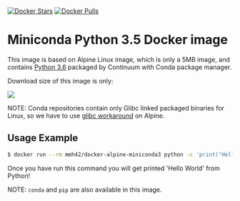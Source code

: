 [![Docker Stars](https://img.shields.io/docker/stars/mmh42/docker-alpine-miniconda3.svg?style=flat-square)](https://hub.docker.com/r/mmh42/docker-alpine-miniconda3/)
[![Docker Pulls](https://img.shields.io/docker/pulls/mmh42/docker-alpine-miniconda3.svg?style=flat-square)](https://hub.docker.com/r/mmh42/docker-alpine-miniconda3/)


Miniconda Python 3.5 Docker image
=================================

This image is based on Alpine Linux image, which is only a 5MB image, and contains
[Python 3.6](https://www.python.org/) packaged by Continuum with Conda package manager.

Download size of this image is only:

[![](https://images.microbadger.com/badges/image/mmh42/alpine-miniconda3.svg)](http://microbadger.com/mmh42/alpine-miniconda3 "Get your own image badge on microbadger.com")

NOTE: Conda repositories contain only Glibc linked packaged binaries for Linux,
so we have to use
[glibc workaround](https://github.com/gliderlabs/docker-alpine/issues/11) on
Alpine.


Usage Example
-------------

```bash
$ docker run --rm mmh42/docker-alpine-miniconda3 python -c 'print("Hello World")'
```

Once you have run this command you will get printed 'Hello World' from Python!

NOTE: `conda` and `pip` are also available in this image.
